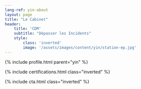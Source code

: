 ```yaml
---
lang-ref: yin-about
layout: page
title: "Le Cabinet"
header:
    title: 'CDM'
    subtitle: "Dépasser les Incidents"
    style:
        class: 'inverted'
        image: '/assets/images/content/yin/station-ep.jpg'
---
```


{% include profile.html parent="yin" %}

{% include certifications.html class="inverted" %}

{% include cta.html class="inverted" %}
